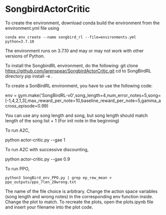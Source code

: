 # SongbirdActorCritic

To create the environment, download conda build the environment from the environment.yml file using

    conda env create --name songbird_rl --file=environments.yml python=3.7.10
   
The environment runs on 3.7.10 and may or may not work with other versions of Python.

To install the SongbirdRL environment, do the following:
 git clone https://github.com/larenspear/SongbirdActorCritic.git
 cd to SongBirdRL directory
 pip install -e .
 
 To create a SonBirdRL environment, you have to use the following code:
 
   env = gym.make('SongBirdRL-v0',song_length=4,num_error_notes=5,song=[-1,4,2,1,3],max_reward_per_note=10,baseline_reward_per_note=5,gamma_across_episode=0.99)
   
   You can use any song length and song, but song length should match length of the song list + 1 (For init note in the beginning)

To run A2C,

   python actor-critic.py --gae 1
   
To run A2C with successive discounting,

   python actor-critic.py --gae 0.9
   
To run PPO, 

    python3 SongBird_env_PPO.py | grep ep_rew_mean > ppo_outputs/ppo_7len_20wrong.txt 
    
The name of the file choice is arbitrary. Change the action space variables (song length and wrong notes) in the corresponding env function inside. Change the plot to match.
To recreate the plots, open the plots.ipynb file and insert your filename into the plot code.

